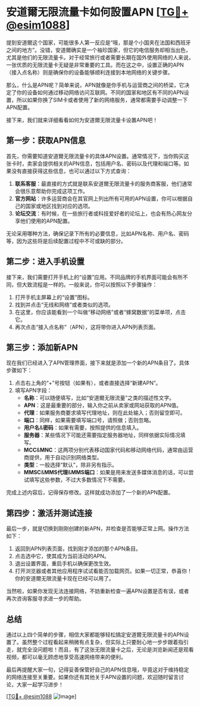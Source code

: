 # 安道爾无限流量卡如何設置APN [[TG💪+ @esim1088](https://t.me/s/esim1088)]

提到安道爾这个国家，可能很多人第一反应是“哦，那是个小国夹在法国和西班牙之间的地方”。没错，安道爾确实是一个袖珍国家，但它的电信服务却相当出色，尤其是他们的无限流量卡。对于经常旅行或者需要长期在国外使用网络的人来说，一张优质的无限流量卡无疑是非常重要的工具。而在这之中，设置正确的APN（接入点名称）则是确保你的设备能够顺利连接到本地网络的关键步骤。

那么，什么是APN呢？简单来说，APN就像是你手机与运营商之间的桥梁，它决定了你的设备如何通过移动网络访问互联网。不同的国家和地区有不同的APN设置，所以如果你换了SIM卡或者使用了新的网络服务，通常都需要手动调整一下APN配置。

接下来，我们就来详细看看如何为安道爾无限流量卡设置APN吧！

## 第一步：获取APN信息

首先，你需要知道安道爾无限流量卡的具体APN设置。通常情况下，当你购买这张卡时，卖家会提供相关的APN信息，包括用户名、密码以及代理和端口等。如果没有直接获得这些信息，也可以通过以下方式查询：

1. **联系客服**：最直接的方式就是联系安道爾无限流量卡的服务商客服，他们通常会很乐意帮助你完成这项工作。
2. **官方网站**：许多运营商会在其官网上列出所有可用的APN设置，你可以根据自己的国家或地区找到对应的选项。
3. **论坛交流**：有时候，在一些旅行者或科技爱好者的论坛上，也会有热心网友分享他们使用的APN配置。

无论采用哪种方法，确保记录下所有的必要信息，比如APN名称、用户名、密码等，因为这些将是后续配置过程中不可或缺的部分。

## 第二步：进入手机设置

接下来，我们需要打开手机上的“设置”应用。不同品牌的手机界面可能会有所不同，但大致流程是一样的。一般来说，你可以按照以下步骤操作：

1. 打开手机主屏幕上的“设置”图标。
2. 找到并点击“无线和网络”或者类似的选项。
3. 在这里，你应该能看到一个叫做“移动网络”或者“蜂窝数据”的菜单项，点击它。
4. 再次点击“接入点名称”（APN），这将带你进入APN列表页面。

## 第三步：添加新APN

现在我们已经进入了APN管理界面，接下来就是添加一个新的APN条目了。具体步骤如下：

1. 点击右上角的“+”号按钮（如果有），或者直接选择“新建APN”。
2. 填写APN字段：
   - **名称**：可以随便填写，比如“安道爾无限流量”之类的描述性文字。
   - **APN**：这是最重要的部分，输入你之前从卖家或网站获取的APN值。
   - **代理**：如果服务商要求填写代理地址，则在此处输入；否则留空即可。
   - **端口**：同样，如果需要填写端口号，请照做；否则忽略。
   - **用户名**&**密码**：如果有需要，按照提供的信息填入。
   - **服务器**：某些情况下可能还需要指定服务器地址，同样依据实际情况填写。
   - **MCC**&**MNC**：这两项分别代表移动国家代码和移动网络代码，通常由运营商提供，用于自动识别网络类型。
   - **类型**：一般选择“默认”，除非另有指示。
   - **MMSC**&**MMS代理**&**MMS端口**：如果是用来发送多媒体消息的话，可以尝试填写这些参数，不过大多数情况下不需要。

完成上述内容后，记得保存修改。这样就成功添加了一个新的APN配置。

## 第四步：激活并测试连接

最后一步，就是切换到刚刚创建的新APN，并检查是否能够正常上网。操作方法如下：

1. 返回到APN列表页面，找到刚才添加的那个APN条目。
2. 点击选中它，使其成为当前活动的APN。
3. 退出设置界面，重启手机以确保更改生效。
4. 打开浏览器或者其他应用程序试试看能否加载网页。如果一切正常，恭喜你！你的安道爾无限流量卡现在已经可以用了。

当然啦，如果你发现无法连接网络，不妨重新检查一遍APN设置是否有误，或者再次咨询客服寻求进一步的帮助。

## 总结

通过以上四个简单的步骤，相信大家都能够轻松搞定安道爾无限流量卡的APN设置了。虽然整个过程看起来稍微有点复杂，但实际上只要耐心地一步步跟着指引走，就完全没问题啦！而且，有了这张无限流量卡之后，无论是浏览新闻还是观看视频，都可以毫无顾虑地享受高速网络带来的便利。

最后再提醒大家一句，记得妥善保管好自己的APN信息哦，毕竟这对于维持稳定的网络连接至关重要。如果你还有其他关于APN设置的问题，欢迎随时留言讨论，大家一起学习进步！

[[TG💪+ @esim1088](https://t.me/s/esim1088) ![Image](https://i.postimg.cc/4NQfJmqS/Snipaste-2025-05-13-00-14-12.png)]
